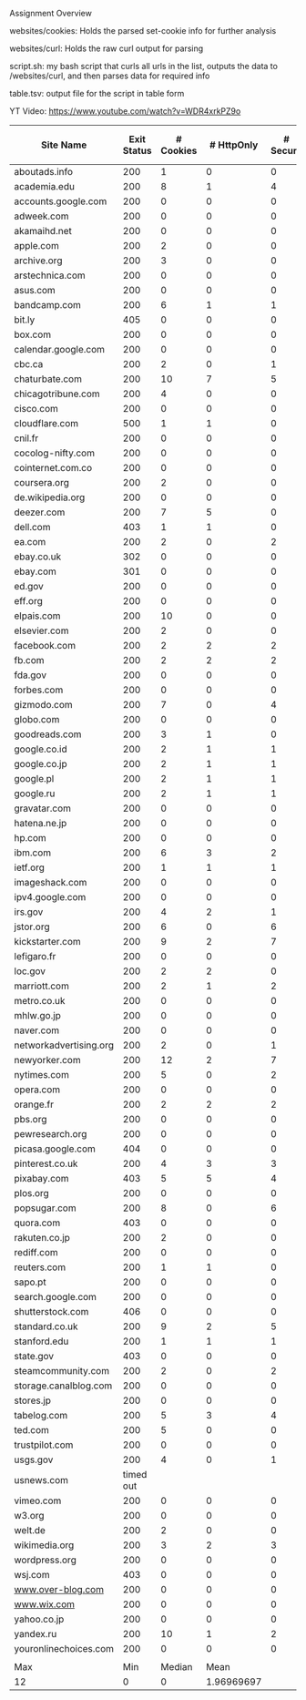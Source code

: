 Assignment Overview

websites/cookies: 
Holds the parsed set-cookie info for further analysis

websites/curl: 
Holds the raw curl output for parsing

script.sh:
my bash script that curls all urls in the list, outputs the data to /websites/curl, and then parses data for required info

table.tsv:
output file for the script in table form

YT Video: https://www.youtube.com/watch?v=WDR4xrkPZ9o

|Site Name             |Exit Status|# Cookies|# HttpOnly|# Secure|# SS|#Strict|# Lax|# None|# Set Path|# Other|
|----------------------|-----------|---------|----------|--------|----|-------|-----|------|----------|-------|
|aboutads.info         |200        |1        |0         |0       |0   |0      |0    |0     |1         |0      |
|academia.edu          |200        |8        |1         |4       |0   |0      |0    |0     |4         |4      |
|accounts.google.com   |200        |0        |0         |0       |0   |0      |0    |0     |0         |0      |
|adweek.com            |200        |0        |0         |0       |0   |0      |0    |0     |0         |0      |
|akamaihd.net          |200        |0        |0         |0       |0   |0      |0    |0     |0         |0      |
|apple.com             |200        |2        |0         |0       |0   |0      |0    |0     |2         |0      |
|archive.org           |200        |3        |0         |0       |0   |0      |0    |0     |3         |0      |
|arstechnica.com       |200        |0        |0         |0       |0   |0      |0    |0     |0         |0      |
|asus.com              |200        |0        |0         |0       |0   |0      |0    |0     |0         |0      |
|bandcamp.com          |200        |6        |1         |1       |1   |0      |0    |1     |6         |0      |
|bit.ly                |405        |0        |0         |0       |0   |0      |0    |0     |0         |0      |
|box.com               |200        |0        |0         |0       |0   |0      |0    |0     |0         |0      |
|calendar.google.com   |200        |0        |0         |0       |0   |0      |0    |0     |0         |0      |
|cbc.ca                |200        |2        |0         |1       |1   |0      |0    |1     |2         |0      |
|chaturbate.com        |200        |10       |7         |5       |6   |0      |3    |3     |10        |0      |
|chicagotribune.com    |200        |4        |0         |0       |0   |0      |0    |0     |2         |2      |
|cisco.com             |200        |0        |0         |0       |0   |0      |0    |0     |0         |0      |
|cloudflare.com        |500        |1        |1         |0       |1   |0      |0    |1     |1         |0      |
|cnil.fr               |200        |0        |0         |0       |0   |0      |0    |0     |0         |0      |
|cocolog-nifty.com     |200        |0        |0         |0       |0   |0      |0    |0     |0         |0      |
|cointernet.com.co     |200        |0        |0         |0       |0   |0      |0    |0     |0         |0      |
|coursera.org          |200        |2        |0         |0       |0   |0      |0    |0     |2         |0      |
|de.wikipedia.org      |200        |0        |0         |0       |0   |0      |0    |0     |0         |0      |
|deezer.com            |200        |7        |5         |0       |0   |0      |0    |0     |7         |0      |
|dell.com              |403        |1        |1         |0       |0   |0      |0    |0     |1         |0      |
|ea.com                |200        |2        |0         |2       |0   |0      |0    |0     |2         |0      |
|ebay.co.uk            |302        |0        |0         |0       |0   |0      |0    |0     |0         |0      |
|ebay.com              |301        |0        |0         |0       |0   |0      |0    |0     |0         |0      |
|ed.gov                |200        |0        |0         |0       |0   |0      |0    |0     |0         |0      |
|eff.org               |200        |0        |0         |0       |0   |0      |0    |0     |0         |0      |
|elpais.com            |200        |10       |0         |0       |0   |0      |0    |0     |10        |0      |
|elsevier.com          |200        |2        |0         |0       |0   |0      |0    |0     |2         |0      |
|facebook.com          |200        |2        |2         |2       |0   |0      |0    |0     |2         |0      |
|fb.com                |200        |2        |2         |2       |0   |0      |0    |0     |2         |0      |
|fda.gov               |200        |0        |0         |0       |0   |0      |0    |0     |0         |0      |
|forbes.com            |200        |0        |0         |0       |0   |0      |0    |0     |0         |0      |
|gizmodo.com           |200        |7        |0         |4       |4   |0      |0    |4     |7         |0      |
|globo.com             |200        |0        |0         |0       |0   |0      |0    |0     |0         |0      |
|goodreads.com         |200        |3        |1         |0       |0   |0      |0    |0     |3         |0      |
|google.co.id          |200        |2        |1         |1       |0   |0      |0    |0     |2         |0      |
|google.co.jp          |200        |2        |1         |1       |0   |0      |0    |0     |2         |0      |
|google.pl             |200        |2        |1         |1       |0   |0      |0    |0     |2         |0      |
|google.ru             |200        |2        |1         |1       |0   |0      |0    |0     |2         |0      |
|gravatar.com          |200        |0        |0         |0       |0   |0      |0    |0     |0         |0      |
|hatena.ne.jp          |200        |0        |0         |0       |0   |0      |0    |0     |0         |0      |
|hp.com                |200        |0        |0         |0       |0   |0      |0    |0     |0         |0      |
|ibm.com               |200        |6        |3         |2       |0   |0      |0    |0     |6         |0      |
|ietf.org              |200        |1        |1         |1       |1   |0      |1    |0     |1         |0      |
|imageshack.com        |200        |0        |0         |0       |0   |0      |0    |0     |0         |0      |
|ipv4.google.com       |200        |0        |0         |0       |0   |0      |0    |0     |0         |0      |
|irs.gov               |200        |4        |2         |1       |0   |0      |0    |0     |4         |0      |
|jstor.org             |200        |6        |0         |6       |6   |0      |5    |1     |6         |0      |
|kickstarter.com       |200        |9        |2         |7       |0   |0      |0    |0     |9         |0      |
|lefigaro.fr           |200        |0        |0         |0       |0   |0      |0    |0     |0         |0      |
|loc.gov               |200        |2        |2         |0       |2   |0      |2    |0     |2         |0      |
|marriott.com          |200        |2        |1         |2       |2   |0      |0    |2     |2         |0      |
|metro.co.uk           |200        |0        |0         |0       |0   |0      |0    |0     |0         |0      |
|mhlw.go.jp            |200        |0        |0         |0       |0   |0      |0    |0     |0         |0      |
|naver.com             |200        |0        |0         |0       |0   |0      |0    |0     |0         |0      |
|networkadvertising.org|200        |2        |0         |1       |1   |0      |0    |1     |2         |1      |
|newyorker.com         |200        |12       |2         |7       |6   |0      |0    |6     |12        |0      |
|nytimes.com           |200        |5        |0         |2       |2   |0      |1    |1     |5         |0      |
|opera.com             |200        |0        |0         |0       |0   |0      |0    |0     |0         |0      |
|orange.fr             |200        |2        |2         |2       |2   |0      |0    |2     |2         |0      |
|pbs.org               |200        |0        |0         |0       |0   |0      |0    |0     |0         |0      |
|pewresearch.org       |200        |0        |0         |0       |0   |0      |0    |0     |0         |0      |
|picasa.google.com     |404        |0        |0         |0       |0   |0      |0    |0     |0         |0      |
|pinterest.co.uk       |200        |4        |3         |3       |1   |0      |0    |1     |4         |0      |
|pixabay.com           |403        |5        |5         |4       |5   |0      |2    |3     |5         |0      |
|plos.org              |200        |0        |0         |0       |0   |0      |0    |0     |0         |0      |
|popsugar.com          |200        |8        |0         |6       |6   |0      |0    |6     |8         |0      |
|quora.com             |403        |0        |0         |0       |0   |0      |0    |0     |0         |0      |
|rakuten.co.jp         |200        |2        |0         |0       |0   |0      |0    |0     |2         |0      |
|rediff.com            |200        |0        |0         |0       |0   |0      |0    |0     |0         |0      |
|reuters.com           |200        |1        |1         |0       |0   |0      |0    |0     |0         |1      |
|sapo.pt               |200        |0        |0         |0       |0   |0      |0    |0     |0         |0      |
|search.google.com     |200        |0        |0         |0       |0   |0      |0    |0     |0         |0      |
|shutterstock.com      |406        |0        |0         |0       |0   |0      |0    |0     |0         |0      |
|standard.co.uk        |200        |9        |2         |5       |0   |0      |0    |0     |9         |0      |
|stanford.edu          |200        |1        |1         |1       |0   |0      |0    |0     |1         |0      |
|state.gov             |403        |0        |0         |0       |0   |0      |0    |0     |0         |0      |
|steamcommunity.com    |200        |2        |0         |2       |2   |0      |0    |2     |2         |0      |
|storage.canalblog.com |200        |0        |0         |0       |0   |0      |0    |0     |0         |0      |
|stores.jp             |200        |0        |0         |0       |0   |0      |0    |0     |0         |0      |
|tabelog.com           |200        |5        |3         |4       |0   |0      |0    |0     |5         |0      |
|ted.com               |200        |5        |0         |0       |0   |0      |0    |0     |5         |0      |
|trustpilot.com        |200        |0        |0         |0       |0   |0      |0    |0     |0         |0      |
|usgs.gov              |200        |4        |0         |1       |2   |0      |0    |2     |4         |0      |
|usnews.com            |timed out  |         |          |        |    |       |     |      |          |       |
|vimeo.com             |200        |0        |0         |0       |0   |0      |0    |0     |0         |0      |
|w3.org                |200        |0        |0         |0       |0   |0      |0    |0     |0         |0      |
|welt.de               |200        |2        |0         |0       |0   |0      |0    |0     |0         |2      |
|wikimedia.org         |200        |3        |2         |3       |0   |0      |0    |0     |3         |0      |
|wordpress.org         |200        |0        |0         |0       |0   |0      |0    |0     |0         |0      |
|wsj.com               |403        |0        |0         |0       |0   |0      |0    |0     |0         |0      |
|www.over-blog.com     |200        |0        |0         |0       |0   |0      |0    |0     |0         |0      |
|www.wix.com           |200        |0        |0         |0       |0   |0      |0    |0     |0         |0      |
|yahoo.co.jp           |200        |0        |0         |0       |0   |0      |0    |0     |0         |0      |
|yandex.ru             |200        |10       |1         |2       |0   |0      |0    |0     |10        |0      |
|youronlinechoices.com |200        |0        |0         |0       |0   |0      |0    |0     |0         |0      |
|                      |           |         |          |        |    |       |     |      |          |       |
|Max                   |Min        |Median   |Mean      |        |    |       |     |      |          |       |
|12                    |0          |0        |1.96969697|        |    |       |     |      |          |       |

